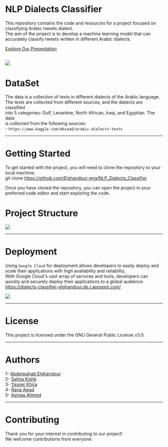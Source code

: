 #  NLP Dialects Classifier

This repository contains the code and resources for a project focused on classifying Arabic tweets dialect.<br>
The aim of the project is to develop a machine learning model that can accurately classify tweets written in different Arabic dialects.<br>

[ Explore Our Presentation](https://www.canva.com/design/DAFjlslyD7M/tonwqBzB7bWhKE156FH9Rg/view?utm_content=DAFjlslyD7M&utm_campaign=designshare&utm_medium=link&utm_source=publishsharelink#1)

![](https://i.ibb.co/7QJ54RG/Screenshot-43.png)
---
# DataSet

The data is a collection of texts in different dialects of the Arabic language.<br>
    The texts are collected from different sources, and the dialects are classified<br>
    into 5 categories: Gulf, Levantine, North African, Iraqi, and Egyptian. The data<br>
    is collected from the following sources:<br>
     - `https://www.kaggle.com/mksaad/arabic-dialects-texts`

---
# 


# Getting Started
To get started with the project, you will need to clone the repository to your local machine:<br>
git clone  https://github.com/Elghandour-eng/NLP_Dialects_Classifier <br>

Once you have cloned the repository, you can open the project in your preferred code editor and start exploring the code.


# Project Structure

![](https://i.ibb.co/G9KXkRz/Screenshot-41.png)

---

# Deployment

Using `Google Cloud` for deployment allows developers to easily deploy and scale their applications with high availability and reliability.<br>
With Google Cloud's vast array of services and tools, developers can quickly and securely deploy their applications to a global audience.<br>
https://dialects-classifier-elghandour.de.r.appspot.com/

![](https://i.ibb.co/dBWjh0V/Screenshot-42.png)

---
# License
  This project is licensed under the GNU General Public License v3.0.

---
# Authors
  1- [Abdelwahab Elghandour](https://github.com/Elghandour-eng/)<br>
  2- [Salma Kishk](https://github.com/salmakishk98)<br>
  3- [Yasser Khira](https://github.com/yasserkh2)<br>
  4- [Rana Awad](https://github.com/RanaAwadd)<br>
  5- [Asmaa Ahmed](https://github.com/asmaabadran1)<br>


  
---
# Contributing
Thank you for your interest in contributing to our project!<br>
We welcome contributions from everyone. 





